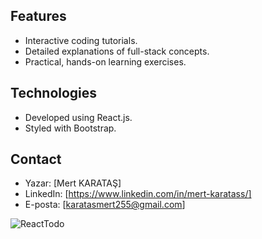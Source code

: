 ## Features
- Interactive coding tutorials.
- Detailed explanations of full-stack concepts.
- Practical, hands-on learning exercises.

## Technologies
- Developed using React.js.
- Styled with Bootstrap.
  
## Contact
- Yazar: [Mert KARATAŞ]
- LinkedIn: [https://www.linkedin.com/in/mert-karatass/]
- E-posta: [karatasmert255@gmail.com]

![ReactTodo](https://github.com/MertKaratass/React-TodoList/assets/140601271/bc1ff38c-8dcb-4a90-ad57-ce360199194b)
